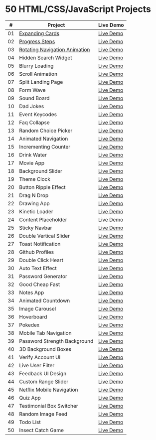 # 50 HTML/CSS/JavaScript Projects
| #   | Project                        | Live Demo     |
| --- | ------------------------------ | ------------- |
| 01  | [Expanding Cards](https://github.com/Annubis1709/50_Projects_50_Days/tree/main/1%20-%20Expanding%20Cards)                | [Live Demo](https://annubis1709.github.io/50_Projects_50_Days/1%20-%20Expanding%20Cards/)   |
| 02  | [Progress Steps](https://github.com/Annubis1709/50_Projects_50_Days/tree/main/2%20-%20Progress%20Steps)                 | [Live Demo](https://annubis1709.github.io/50_Projects_50_Days/2%20-%20Progress%20Steps/)   |
| 03  | [Rotating Navigation Animation](https://github.com/Annubis1709/50_Projects_50_Days/tree/main/3%20-%20Rotating%20Navigation%20Animation)  | [Live Demo](https://annubis1709.github.io/50_Projects_50_Days/3%20-%20Rotating%20Navigation%20Animation/)   |
| 04  | Hidden Search Widget           | [Live Demo](URL)   |
| 05  | Blurry Loading                 | [Live Demo](URL)   |
| 06  | Scroll Animation               | [Live Demo](URL)   |
| 07  | Split Landing Page             | [Live Demo](URL)   |
| 08  | Form Wave                      | [Live Demo](URL)   |
| 09  | Sound Board                    | [Live Demo](URL)   |
| 10  | Dad Jokes                      | [Live Demo](URL)   |
| 11  | Event Keycodes                 | [Live Demo](URL)   |
| 12  | Faq Collapse                   | [Live Demo](URL)   |
| 13  | Random Choice Picker           | [Live Demo](URL)   |
| 14  | Animated Navigation            | [Live Demo](URL)   |
| 15  | Incrementing Counter           | [Live Demo](URL)   |
| 16  | Drink Water                    | [Live Demo](URL)   |
| 17  | Movie App                      | [Live Demo](URL)   |
| 18  | Background Slider              | [Live Demo](URL)   |
| 19  | Theme Clock                    | [Live Demo](URL)   |
| 20  | Button Ripple Effect           | [Live Demo](URL)   |
| 21  | Drag N Drop                    | [Live Demo](URL)   |
| 22  | Drawing App                    | [Live Demo](URL)   |
| 23  | Kinetic Loader                 | [Live Demo](URL)   |
| 24  | Content Placeholder            | [Live Demo](URL)   |
| 25  | Sticky Navbar                  | [Live Demo](URL)   |
| 26  | Double Vertical Slider         | [Live Demo](URL)   |
| 27  | Toast Notification             | [Live Demo](URL)   |
| 28  | Github Profiles                | [Live Demo](URL)   |
| 29  | Double Click Heart             | [Live Demo](URL)   |
| 30  | Auto Text Effect               | [Live Demo](URL)   |
| 31  | Password Generator             | [Live Demo](URL)   |
| 32  | Good Cheap Fast                | [Live Demo](URL)   |
| 33  | Notes App                      | [Live Demo](URL)   |
| 34  | Animated Countdown             | [Live Demo](URL)   |
| 35  | Image Carousel                 | [Live Demo](URL)   |
| 36  | Hoverboard                     | [Live Demo](URL)   |
| 37  | Pokedex                        | [Live Demo](URL)   |
| 38  | Mobile Tab Navigation          | [Live Demo](URL)   |
| 39  | Password Strength Background   | [Live Demo](URL)   |
| 40  | 3D Background Boxes            | [Live Demo](URL)   |
| 41  | Verify Account UI              | [Live Demo](URL)   |
| 42  | Live User Filter               | [Live Demo](URL)   |
| 43  | Feedback UI Design             | [Live Demo](URL)   |
| 44  | Custom Range Slider            | [Live Demo](URL)   |
| 45  | Netflix Mobile Navigation      | [Live Demo](URL)   |
| 46  | Quiz App                       | [Live Demo](URL)   |
| 47  | Testimonial Box Switcher       | [Live Demo](URL)   |
| 48  | Random Image Feed              | [Live Demo](URL)   |
| 49  | Todo List                      | [Live Demo](URL)   |
| 50  | Insect Catch Game              | [Live Demo](URL)   |
